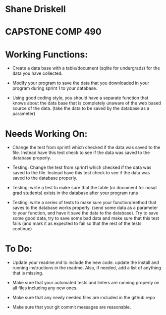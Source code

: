 # Shane Driskell
# CAPSTONE COMP 490

# Working Functions:

- Create a data base with a table/document (sqlite for undergrads) for the data you have collected.

- Modify your program to save the data that you downloaded in your program during sprint 1 to your database.

- Using good coding style, you should have a separate function that knows about the data base that is completely unaware of the web based source of the data. (take the data to be saved by the database as a parameter)


# Needs Working On: 

- Change the test from sprint1 which checked if the data was saved to the file. Instead have this test check to see if the data was saved to the database properly.

- Testing: Change the test from sprint1 which checked if the data was saved to the file. Instead have this test check to see if the data was saved to the database properly.

- Testing: write a test to make sure that the table (or document for nosql grad students) exists in the database after your program runs

- Testing: write a series of tests to make sure your function/method that saves to the database works properly. (send some data as a parameter to your function, and have it save the data to the database). Try to save some good data, try to save some bad data and make sure that this test fails (and mark it as expected to fail so that the rest of the tests continue)



# To Do:
 
- Update your readme.md to include the new code. update the install and running instructions in the readme. Also, if needed, add a list of anything that is missing. 

- Make sure that your automated tests and linters are running properly on all files including any new ones.

- Make sure that any newly needed files are included in the github repo

- Make sure that your git commit messages are reasonable.
